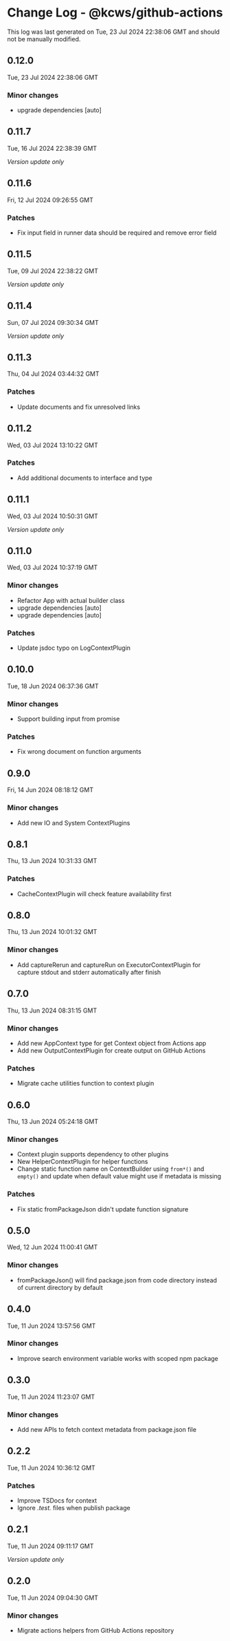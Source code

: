 # Change Log - @kcws/github-actions

This log was last generated on Tue, 23 Jul 2024 22:38:06 GMT and should not be manually modified.

## 0.12.0
Tue, 23 Jul 2024 22:38:06 GMT

### Minor changes

- upgrade dependencies [auto]

## 0.11.7
Tue, 16 Jul 2024 22:38:39 GMT

_Version update only_

## 0.11.6
Fri, 12 Jul 2024 09:26:55 GMT

### Patches

- Fix input field in runner data should be required and remove error field

## 0.11.5
Tue, 09 Jul 2024 22:38:22 GMT

_Version update only_

## 0.11.4
Sun, 07 Jul 2024 09:30:34 GMT

_Version update only_

## 0.11.3
Thu, 04 Jul 2024 03:44:32 GMT

### Patches

- Update documents and fix unresolved links

## 0.11.2
Wed, 03 Jul 2024 13:10:22 GMT

### Patches

- Add additional documents to interface and type

## 0.11.1
Wed, 03 Jul 2024 10:50:31 GMT

_Version update only_

## 0.11.0
Wed, 03 Jul 2024 10:37:19 GMT

### Minor changes

- Refactor App with actual builder class
- upgrade dependencies [auto]
- upgrade dependencies [auto]

### Patches

- Update jsdoc typo on LogContextPlugin

## 0.10.0
Tue, 18 Jun 2024 06:37:36 GMT

### Minor changes

- Support building input from promise

### Patches

- Fix wrong document on function arguments

## 0.9.0
Fri, 14 Jun 2024 08:18:12 GMT

### Minor changes

- Add new IO and System ContextPlugins

## 0.8.1
Thu, 13 Jun 2024 10:31:33 GMT

### Patches

- CacheContextPlugin will check feature availability first

## 0.8.0
Thu, 13 Jun 2024 10:01:32 GMT

### Minor changes

- Add captureRerun and captureRun on ExecutorContextPlugin for capture stdout and stderr automatically after finish

## 0.7.0
Thu, 13 Jun 2024 08:31:15 GMT

### Minor changes

- Add new AppContext type for get Context object from Actions app
- Add new OutputContextPlugin for create output on GitHub Actions

### Patches

- Migrate cache utilities function to context plugin

## 0.6.0
Thu, 13 Jun 2024 05:24:18 GMT

### Minor changes

- Context plugin supports dependency to other plugins
- New HelperContextPlugin for helper functions
- Change static function name on ContextBuilder using `from*()` and `empty()` and update when default value might use if metadata is missing

### Patches

- Fix static fromPackageJson didn't update function signature

## 0.5.0
Wed, 12 Jun 2024 11:00:41 GMT

### Minor changes

- fromPackageJson() will find package.json from code directory instead of current directory by default

## 0.4.0
Tue, 11 Jun 2024 13:57:56 GMT

### Minor changes

- Improve search environment variable works with scoped npm package

## 0.3.0
Tue, 11 Jun 2024 11:23:07 GMT

### Minor changes

- Add new APIs to fetch context metadata from package.json file

## 0.2.2
Tue, 11 Jun 2024 10:36:12 GMT

### Patches

- Improve TSDocs for context
- Ignore *.test.* files when publish package

## 0.2.1
Tue, 11 Jun 2024 09:11:17 GMT

_Version update only_

## 0.2.0
Tue, 11 Jun 2024 09:04:30 GMT

### Minor changes

- Migrate actions helpers from GitHub Actions repository

